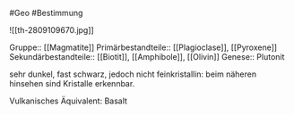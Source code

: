#Geo #Bestimmung 

![[th-2809109670.jpg]]

Gruppe:: [[Magmatite]]
Primärbestandteile:: [[Plagioclase]], [[Pyroxene]]
Sekundärbestandteile:: [[Biotit]], [[Amphibole]], [[Olivin]]
Genese:: Plutonit

sehr dunkel, fast schwarz, jedoch nicht feinkristallin: beim näheren hinsehen sind Kristalle erkennbar.

Vulkanisches Äquivalent: Basalt